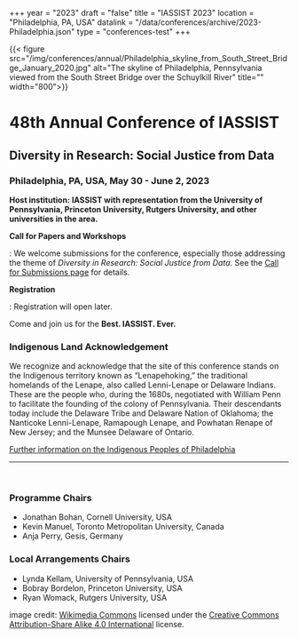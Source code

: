 +++
year = "2023"
draft = "false"
title = "IASSIST 2023"
location = "Philadelphia, PA, USA"
datalink = "/data/conferences/archive/2023-Philadelphia.json"
type = "conferences-test"
+++

{{< figure src="/img/conferences/annual/Philadelphia_skyline_from_South_Street_Bridge_January_2020.jpg" alt="The skyline of Philadelphia, Pennsylvania viewed from the South Street Bridge over the Schuylkill River" title="" width="800">}}

# 48th Annual Conference of IASSIST

## Diversity in Research: Social Justice from Data

### Philadelphia, PA, USA, May 30 - June 2, 2023

**Host institution: IASSIST with representation from the University of Pennsylvania, Princeton University, Rutgers University, and other universities in the area.** 


**Call for Papers and Workshops**

: We welcome submissions for the conference, especially those addressing the theme of *Diversity in Research: Social Justice from Data*.  See the [Call for Submissions page](https://iassistdata.org/conferences/iassist2023/call-for-submissions) for details.

**Registration**

: Registration will open later.

Come and join us for the **Best. IASSIST. Ever.**

### Indigenous Land Acknowledgement

We recognize and acknowledge that the site of this conference stands on the Indigenous territory known as “Lenapehoking,” the traditional homelands of the Lenape, also called Lenni-Lenape or Delaware Indians. These are the people who, during the 1680s, negotiated with William Penn to facilitate the founding of the colony of Pennsylvania. Their descendants today include the Delaware Tribe and Delaware Nation of Oklahoma; the Nanticoke Lenni-Lenape, Ramapough Lenape, and Powhatan Renape of New Jersey; and the Munsee Delaware of Ontario.

[Further information on the Indigenous Peoples of Philadelphia](https://www.ala.org/aboutala/offices/diversity/philadelphia-indigenous)

<hr />
<br />

### Programme Chairs
- Jonathan Bohan, Cornell University, USA
- Kevin Manuel, Toronto Metropolitan University, Canada
- Anja Perry, Gesis, Germany

### Local Arrangements Chairs
- Lynda Kellam, University of Pennsylvania, USA
- Bobray Bordelon, Princeton University, USA
- Ryan Womack, Rutgers University, USA

image credit: [Wikimedia Commons](https://commons.wikimedia.org/wiki/File:Philadelphia_skyline_from_South_Street_Bridge_January_2020_(rotate_2_degrees_perspective_correction_crop_4-1).jpg) licensed under the [Creative Commons Attribution-Share Alike 4.0 International](https://creativecommons.org/licenses/by-sa/4.0/deed.en) license.

<br />

